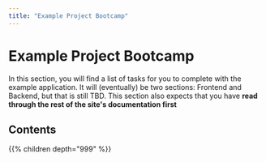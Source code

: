 ```yaml
---
title: "Example Project Bootcamp"
---
```


# Example Project Bootcamp

In this section, you will find a list of tasks for you to complete with the example application. It will (eventually) be two sections: Frontend and Backend,
but that is still TBD. This section also expects that you have **read through the rest of the site's documentation first**

## Contents
{{% children depth="999" %}}